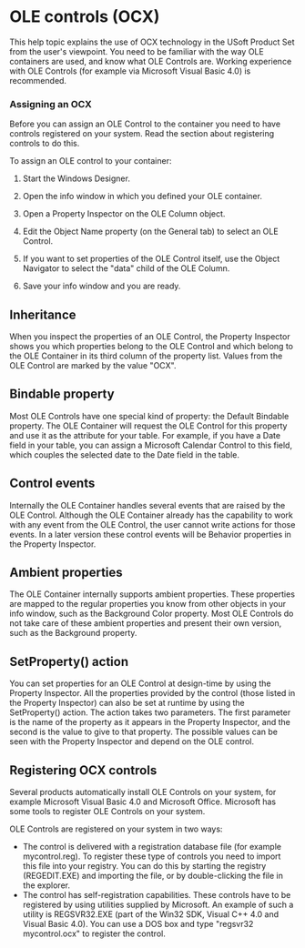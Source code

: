 # OLE controls (OCX)

This help topic explains the use of OCX technology in the USoft Product Set from the user's viewpoint. You need to be familiar with the way OLE containers are used, and know what OLE Controls are. Working experience with OLE Controls (for example via Microsoft Visual Basic 4.0) is recommended.

### Assigning an OCX

Before you can assign an OLE Control to the container you need to have controls registered on your system. Read the section about registering controls to do this.

To assign an OLE control to your container:

1. Start the Windows Designer.

2. Open the info window in which you defined your OLE container.

3. Open a Property Inspector on the OLE Column object.

4. Edit the Object Name property (on the General tab) to select an OLE Control.

5. If you want to set properties of the OLE Control itself, use the Object Navigator to select the "data" child of the OLE Column.

6. Save your info window and you are ready.

## Inheritance

When you inspect the properties of an OLE Control, the Property Inspector shows you which properties belong to the OLE Control and which belong to the OLE Container in its third column of the property list. Values from the OLE Control are marked by the value "OCX".

## Bindable property

Most OLE Controls have one special kind of property: the Default Bindable property. The OLE Container will request the OLE Control for this property and use it as the attribute for your table. For example, if you have a Date field in your table, you can assign a Microsoft Calendar Control to this field, which couples the selected date to the Date field in the table.

## Control events

Internally the OLE Container handles several events that are raised by the OLE Control. Although the OLE Container already has the capability to work with any event from the OLE Control, the user cannot write actions for those events. In a later version these control events will be Behavior properties in the Property Inspector.

## Ambient properties

The OLE Container internally supports ambient properties. These properties are mapped to the regular properties you know from other objects in your info window, such as the Background Color property. Most OLE Controls do not take care of these ambient properties and present their own version, such as the Background property.

## SetProperty() action

You can set properties for an OLE Control at design-time by using the Property Inspector. All the properties provided by the control (those listed in the Property Inspector) can also be set at runtime by using the SetProperty() action. The action takes two parameters. The first parameter is the name of the property as it appears in the Property Inspector, and the second is the value to give to that property. The possible values can be seen with the Property Inspector and depend on the OLE control.

## Registering OCX controls

Several products automatically install OLE Controls on your system, for example Microsoft Visual Basic 4.0 and Microsoft Office. Microsoft has some tools to register OLE Controls on your system.

OLE Controls are registered on your system in two ways:

- The control is delivered with a registration database file (for example mycontrol.reg). To register these type of controls you need to import this file into your registry. You can do this by starting the registry (REGEDIT.EXE) and importing the file, or by double-clicking the file in the explorer.
- The control has self-registration capabilities. These controls have to be registered by using utilities supplied by Microsoft. An example of such a utility is REGSVR32.EXE (part of the Win32 SDK, Visual C++ 4.0 and Visual Basic 4.0). You can use a DOS box and type "regsvr32 mycontrol.ocx" to register the control.